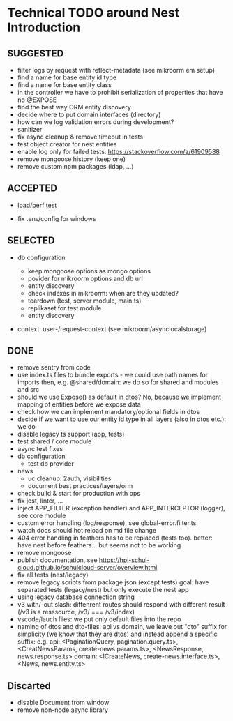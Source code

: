 # Technical TODO around Nest Introduction

## SUGGESTED

- filter logs by request with reflect-metadata (see mikroorm em setup)
- find a name for base entity id type
- find a name for base entity class
- in the controller we have to prohibit serialization of properties that have no @EXPOSE
- find the best way ORM entity discovery
- decide where to put domain interfaces (directory)
- how can we log validation errors during development?
- sanitizer
- fix async cleanup & remove timeout in tests
- test object creator for nest entities
- enable log only for failed tests: https://stackoverflow.com/a/61909588
- remove mongoose history (keep one)
- remove custom npm packages (ldap, ...)

## ACCEPTED

- load/perf test

- fix .env/config for windows

## SELECTED

- db configuration

  - keep mongoose options as mongo options
  - povider for mikroorm options and db url
  - entity discovery
  - check indexes in mikroorm: when are they updated?
  - teardown (test, server module, main.ts)
  - replikaset for test module
  - entity discovery

- context: user-/request-context (see mikroorm/asynclocalstorage)

## DONE

- remove sentry from code
- use index.ts files to bundle exports - we could use path names for imports then, e.g. @shared/domain: we do so for shared and modules and src
- should we use Expose() as default in dtos? No, because we implement mapping of entities before we expose data
- check how we can implement mandatory/optional fields in dtos
- decide if we want to use our entity id type in all layers (also in dtos etc.): we do
- disable legacy ts support (app, tests)
- test shared / core module
- async test fixes
- db configuration
  - test db provider
- news
  - uc cleanup: 2auth, visibilities
  - document best practices/layers/orm
- check build & start for production with ops
- fix jest, linter, ...
- inject APP_FILTER (exception handler) and APP_INTERCEPTOR (logger), see core module
- custom error handling (log/response), see global-error.filter.ts
- watch docs should hot reload on md file change
- 404 error handling in feathers has to be replaced (tests too). better: have nest before feathers... but seems not to be working
- remove mongoose
- publish documentation, see https://hpi-schul-cloud.github.io/schulcloud-server/overview.html
- fix all tests (nest/legacy)
- remove legacy scripts from package json (except tests) goal: have separated tests (legacy/nest) but only execute the nest app
- using legacy database connection string
- v3 with/-out slash: diffenrent routes should respond with different result (/v3 is a resssource, /v3/ === /v3/index)
- vscode/lauch files: we put only default files into the repo
- naming of dtos and dto-files: api vs domain, we leave out "dto" suffix for simplicity (we know that they are dtos) and instead append a specific suffix:
  e.g.
  api: <PaginationQuery, pagination.query.ts>, <CreatNewsParams, create-news.params.ts>, <NewsResponse, news.response.ts>
  domain: <ICreateNews, create-news.interface.ts>, <News, news.entity.ts>

## Discarted

- disable Document from window
- remove non-node async library
